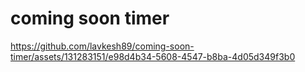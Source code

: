 # coming soon timer


https://github.com/lavkesh89/coming-soon-timer/assets/131283151/e98d4b34-5608-4547-b8ba-4d05d349f3b0

